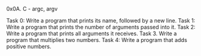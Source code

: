 0x0A. C - argc, argv

Task 0: Write a program that prints its name, followed by a new line.
Task 1: Write a program that prints the number of arguments passed into it.
Task 2: Write a program that prints all arguments it receives.
Task 3. Write a program that multiplies two numbers.
Task 4: Write a program that adds positive numbers.